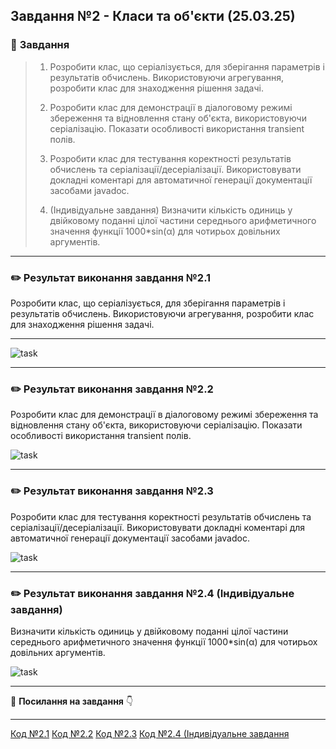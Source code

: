 ## **Завдання №2 - Класи та об'єкти (25.03.25)**

### :scroll: **Завдання**

>1. Розробити клас, що серіалізується, для зберігання параметрів і результатів
   обчислень.
   Використовуючи агрегування, розробити клас для знаходження рішення
   задачі.
>
>2. Розробити клас для демонстрації в діалоговому режимі збереження та
   відновлення стану об'єкта, використовуючи серіалізацію. Показати особливості
   використання transient полів.
>
>3. Розробити клас для тестування коректності результатів обчислень та
   серіалізації/десеріалізації.
   Використовувати докладні коментарі для автоматичної генерації
   документації засобами javadoc.
>
>4. (Індивідуальне завдання)
   Визначити кількість одиниць у двійковому поданні цілої частини середнього
   арифметичного значення функції 1000*sin(α) для чотирьох довільних
   аргументів.
___

### :pencil2: Результат виконання завдання №2.1

Розробити клас, що серіалізується, для зберігання параметрів і результатів
обчислень.
Використовуючи агрегування, розробити клас для знаходження рішення
задачі.
___

![task](https://cdn.discordapp.com/attachments/920360168452149293/1354823490531758110/image.png?ex=67e6b133&is=67e55fb3&hm=975676fdd6d13b4ba78c22a6187374b213bb134906f0fb956d6e82d1fd786402&)
___
### :pencil2: Результат виконання завдання №2.2

Розробити клас для демонстрації в діалоговому режимі збереження та
відновлення стану об'єкта, використовуючи серіалізацію. Показати особливості
використання transient полів.


![task](https://cdn.discordapp.com/attachments/920360168452149293/1354791689318957056/image.png?ex=67e69395&is=67e54215&hm=1cece6d6b4f4f0a19cbbb919d1097fd829ef2db58899c702244e0b83f1167570&)
___
### :pencil2: Результат виконання завдання №2.3

Розробити клас для тестування коректності результатів обчислень та
серіалізації/десеріалізації.
Використовувати докладні коментарі для автоматичної генерації
документації засобами javadoc.

![task](https://cdn.discordapp.com/attachments/920360168452149293/1354824228397908163/image.png?ex=67e6b1e3&is=67e56063&hm=2c68afe82721f4d06f86d113558449182f18905b88cf9330f682e6f9eb8b8ae4&)
___
### :pencil2: Результат виконання завдання №2.4 (Індивідуальне завдання)

Визначити кількість одиниць у двійковому поданні цілої частини середнього
арифметичного значення функції 1000*sin(α) для чотирьох довільних
аргументів.


![task](https://cdn.discordapp.com/attachments/920360168452149293/1354824688685158481/image.png?ex=67e6b251&is=67e560d1&hm=b98d8e66dc4f2ce63650a9f97573306b279656332644fd4c0a0196e85d891752&)
___

:file_folder: **Посилання на завдання** :point_down:
  ___
[Код №2.1]()
[Код №2.2]()
[Код №2.3]()
[Код №2.4 (Індивідуальне завдання]()
